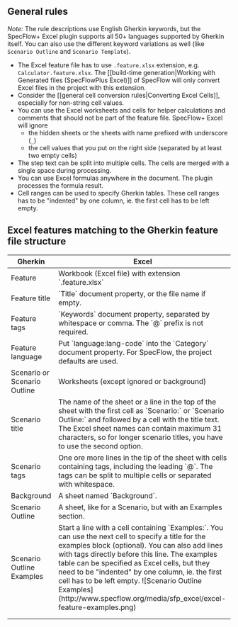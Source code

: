 ## General rules

_Note:_ The rule descriptions use English Gherkin keywords, but the SpecFlow+ Excel plugin supports all 50+ languages supported by Gherkin itself. You can also use the different keyword variations as well (like `Scenario Outline` and `Scenario Template`).

* The Excel feature file has to use `.feature.xlsx` extension, e.g. `Calculator.feature.xlsx`. The [[build-time generation|Working with Generated files (SpecFlowPlus Excel)]] of SpecFlow will only convert Excel files in the project with this extension.
* Consider the [[general cell conversion rules|Converting Excel Cells]], especially for non-string cell values.
* You can use the Excel worksheets and cells for helper calculations and comments that should not be part of the feature file. SpecFlow+ Excel will ignore
  * the hidden sheets or the sheets with name prefixed with underscore (`_`)
  * the cell values that you put on the right side (separated by at least two empty cells)
*  The step text can be split into multiple cells. The cells are merged with a single space during processing.
* You can use Excel formulas anywhere in the document. The plugin processes the formula result.
* Cell ranges can be used to specify Gherkin tables. These cell ranges has to be "indented" by one column, ie. the first cell has to be left empty.

## Excel features matching to the Gherkin feature file structure

<table>
<thead>
<tr>
<th>Gherkin</th>
<th>Excel</th>
</tr>
</thead>
<tbody>
<tr>
<td>Feature</td>
<td>Workbook (Excel file) with extension `.feature.xlsx`</td>
</tr>
<tr>
<td>Feature title</td>
<td>`Title` document property, or the file name if empty.</td>
</tr>
<tr>
<td>Feature tags</td>
<td>`Keywords` document property, separated by whitespace or comma. The `@` prefix is not required.</td>
</tr>
<tr>
<td>Feature language</td>
<td>Put `language:lang-code` into the `Category` document property. For SpecFlow, the project defaults are used.</td>
</tr>
<tr>
<td>Scenario or Scenario Outline</td>
<td>Worksheets (except ignored or background)</td>
</tr>
<tr>
<td>Scenario title</td>
<td>The name of the sheet or a line in the top of the sheet with the first cell as `Scenario:` or `Scenario Outline:` and followed by a cell with the title text. The Excel sheet names can contain maximum 31 characters, so for longer scenario titles, you have to use the second option.</td>
</tr>
<tr>
<td>Scenario tags</td>
<td>One ore more lines in the tip of the sheet with cells containing tags, including the leading `@`. The tags can be split to multiple cells or separated with whitespace.</td>
</tr>
<tr>
<td>Background</td>
<td>A sheet named `Background`.</td>
</tr>
<tr>
<td>Scenario Outline</td>
<td>A sheet, like for a Scenario, but with an Examples section.</td>
</tr>
<tr>
<td>Scenario Outline Examples</td>
<td>Start a line with a cell containing `Examples:`. You can use the next cell to specify a title for the examples block (optional). You can also add lines with tags directly before this line. The examples table can be specified as Excel cells, but they need to be "indented" by one column, ie. the first cell has to be left empty.
![Scenario Outline Examples](http://www.specflow.org/media/sfp_excel/excel-feature-examples.png)
</td>
</tr>
<tr>
<td></td>
<td></td>
</tr>
<tr>
<td></td>
<td></td>
</tr>
</tbody>
</table>